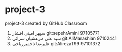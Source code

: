 # project-3
project-3 created by GitHub Classroom
1. سپهر امینی افشار git:sepehrAmini 97105771
2. سید علی مرعشیان سرائی  git:AliMarashian  97102441
3. علیرضا تاجمیرریاحی git:AlirezaT99 97101372
